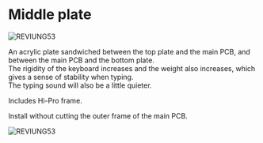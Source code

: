# Middle plate  
![REVIUNG53](https://github.com/gtips/reviung/blob/master/reviung53/image/reviung53-08.jpg)  
  
An acrylic plate sandwiched between the top plate and the main PCB, and between the main PCB and the bottom plate.  
The rigidity of the keyboard increases and the weight also increases, which gives a sense of stability when typing.  
The typing sound will also be a little quieter.  

Includes Hi-Pro frame.  
  
Install without cutting the outer frame of the main PCB.  
  
![REVIUNG53](https://github.com/gtips/reviung/blob/master/reviung53/acrylic-plate/for-middle-plate/Assembly_drawing.jpg)  
